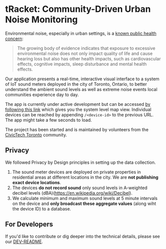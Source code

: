 # tRacket: Community-Driven Urban Noise Monitoring

Environmental noise, especially in urban settings, is a [known public health concern](https://www.toronto.ca/wp-content/uploads/2017/11/8f98-tph-How-Loud-is-Too-Loud-Health-Impacts-Environmental-Noise.pdf):

> The growing body of evidence indicates that exposure to excessive environmental
noise does not only impact quality of life and cause hearing loss but also has other health impacts, such as cardiovascular effects, cognitive impacts, sleep disturbance and mental health effects.


Our application presents a real-time, interactive visual interface to a system of IoT sound meters deployed in the city of Toronto, Ontario, to better understand the ambient sound levels as well as extreme noise events local communities experience day to day.

The app is currently under active development but can be accessed [by following this link](https://noise-dashboard-651f4e432386.herokuapp.com/locations) which gives you the system level map view. Individual devices can be reached by appending `/<device-id>` to the previous URL. The app might take a few seconds to load.

The project has been started and is maintained by volunteers from the [CivicTech Toronto](http://www.civictech.ca) community.

## Privacy

We followed Privacy by Design principles in setting up the data collection. 

1. The sound meter devices are deployed on private properties in residential areas at different locations in the city. We are **not publishing exact device locations**. 
2. The devices **do not record sound** only sound levels in A-weighted decibel levels (dBA)(https://en.wikipedia.org/wiki/Decibel). 
3. We calculate minimum and maximum sound levels at 5 minute intervals on the device and **only broadcast these aggregate values** (along wiht the device ID) to a database.

## For Developers

If you'd like to contribute or dig deeper into the technical details, please see our [DEV-README](DEV-README.md).
